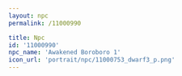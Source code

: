 ```yaml
---
layout: npc
permalink: /11000990

title: Npc
id: '11000990'
npc_name: 'Awakened Boroboro 1'
icon_url: 'portrait/npc/11000753_dwarf3_p.png'
---
```

